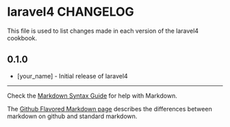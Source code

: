 laravel4 CHANGELOG
==================

This file is used to list changes made in each version of the laravel4 cookbook.

0.1.0
-----
- [your_name] - Initial release of laravel4

- - -
Check the [Markdown Syntax Guide](http://daringfireball.net/projects/markdown/syntax) for help with Markdown.

The [Github Flavored Markdown page](http://github.github.com/github-flavored-markdown/) describes the differences between markdown on github and standard markdown.
